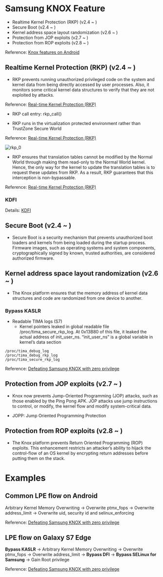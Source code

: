 # Samsung KNOX Feature

* Realtime Kernel Protection (RKP) (v2.4 ~ )
* Secure Boot (v2.4 ~ )
* Kernel address space layout randomization (v2.6 ~ )
* Protection from JOP exploits (v2.7 ~ )
* Protection from ROP exploits (v2.8 ~ )

 Reference: [Knox features on Android](https://www.samsungknox.com/en/knox-features/android)

## Realtime Kernel Protection (RKP) (v2.4 ~ )
  * RKP prevents running unauthorized privileged code on the system and kernel data from being directly accessed by user processes.  Also, it monitors some critical kernel data structures to verify that they are not exploited by attacks.

 Reference: [Real-time Kernel Protection (RKP)](https://www.samsungknox.com/en/blog/real-time-kernel-protection-rkp)

* RKP call entry: rkp_call()

* RKP runs in the virtualization protected environment rather than TrustZone Secure World

 Reference: [Real-time Kernel Protection (RKP)](https://www.samsungknox.com/en/blog/real-time-kernel-protection-rkp)

![rkp_0](https://cdn.samsungknox.com/knoxportal/files/rkp_0.png "rkp_0")

* RKP ensures that translation tables cannot be modified by the Normal World through making them read-only to the Normal World kernel. Hence, the only way for the kernel to update the translation tables is to request these updates from RKP. As a result, RKP guarantees that this interception is non-bypassable.

 Reference: [Real-time Kernel Protection (RKP)](https://www.samsungknox.com/en/blog/real-time-kernel-protection-rkp)

### KDFI

Details: [KDFI](KDFI.md)

## Secure Boot (v2.4 ~ )
* Secure Boot is a security mechanism that prevents unauthorized boot loaders and kernels from being loaded during the startup process.  Firmware images, such as operating systems and system components, cryptographically signed by known, trusted authorities, are considered authorized firmware.

## Kernel address space layout randomization (v2.6 ~ )
* The Knox platform ensures that the memory address of kernel data structures and code are randomized from one device to another.

### Bypass KASLR

* Readable TIMA logs (S7)
   * Kernel pointers leaked in global readable file /proc/tima_secure_rkp_log. At 0x13B80 of this file, it leaked the actual address of init_user_ns. “init_user_ns” is a global variable in kernel’s data section

``` 
/proc/tima_debug_log
/proc/tima_debug_rkp_log
/proc/tima_secure_rkp_log
```

 Reference: [Defeating Samsung KNOX with zero privilege](https://www.blackhat.com/docs/us-17/thursday/us-17-Shen-Defeating-Samsung-KNOX-With-Zero-Privilege.pdf)

## Protection from JOP exploits (v2.7 ~ )

* Knox now prevents Jump-Oriented Programming (JOP) attacks, such as those enabled by the Ping Pong APK. JOP attacks use jump instructions to control, or modify, the kernel flow and modify system-critical data.

* JOPP: Jump Oriented Programming Protection

## Protection from ROP exploits (v2.8 ~ )

* The Knox platform prevents Return Oriented Programming (ROP) exploits. This enhancement restricts an attacker’s ability to hijack the control-flow of an OS kernel by encrypting return addresses before putting them on the stack.
  
# Examples

## Common LPE flow on Android

Arbitrary Kernel Memory Overwriting -> Overwrite ptmx_fops -> Overwrite address_limit -> Overwrite uid, security id and selinux_enforcing

 Reference: [Defeating Samsung KNOX with zero privilege](https://www.blackhat.com/docs/us-17/thursday/us-17-Shen-Defeating-Samsung-KNOX-With-Zero-Privilege.pdf)

## LPE flow on Galaxy S7 Edge

<b>Bypass KASLR</b> -> Arbitrary Kernel Memory Overwriting -> Overwrite ptmx_fops -> Overwrite address_limit -> <b>Bypass DFI</b> -> <b>Bypass SELinux for Samsung</b> -> Gain Root privilege

 Reference: [Defeating Samsung KNOX with zero privilege](https://www.blackhat.com/docs/us-17/thursday/us-17-Shen-Defeating-Samsung-KNOX-With-Zero-Privilege.pdf)
